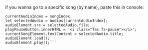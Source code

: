 if you wanna go to a specific song (by name), paste this in console:

```let songIndex = Audios.findIndex(audio => audio.title === "songName");
currentAudioIndex = songIndex;
let selectedAudio = Audios[currentAudioIndex];
audioElement.src = selectedAudio.file;
playPauseButton.innerHTML = '<i class="fas fa-pause"></i>';
currentSongElement.textContent = selectedAudio.title;
audioElement.load();
audioElement.play();```
